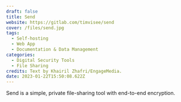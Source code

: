 ```yaml
---
draft: false
title: Send
website: https://gitlab.com/timvisee/send
cover: /files/send.jpg
tags:
  - Self-hosting
  - Web App
  - Documentation & Data Management
categories: 
  - Digital Security Tools
  - File Sharing
credits: Text by Khairil Zhafri/EngageMedia.
date: 2023-01-22T15:50:08.622Z
---
```

Send is a simple, private file-sharing tool with end-to-end encryption.